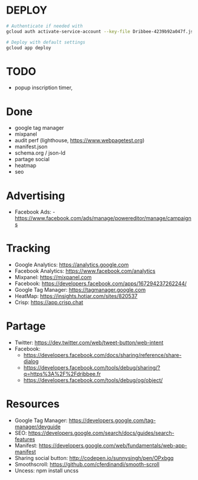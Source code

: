 # DEPLOY

```bash
# Authenticate if needed with
gcloud auth activate-service-account --key-file Dribbee-4239b92a047f.json 

# Deploy with default settings
gcloud app deploy
```

# TODO

- popup inscription timer, 

# Done

- google tag manager
- mixpanel
- audit perf (lighthouse, https://www.webpagetest.org)
- manifest.json
- schema.org / json-ld
- partage social
- heatmap 
- seo


# Advertising

- Facebook Ads: - https://www.facebook.com/ads/manage/powereditor/manage/campaigns

# Tracking

- Google Analytics: https://analytics.google.com
- Facebook Analytics: https://www.facebook.com/analytics
- Mixpanel: https://mixpanel.com
- Facebook: https://developers.facebook.com/apps/167294237262244/
- Google Tag Manager: https://tagmanager.google.com
- HeatMap: https://insights.hotjar.com/sites/820537
- Crisp: https://app.crisp.chat

# Partage

- Twitter: https://dev.twitter.com/web/tweet-button/web-intent
- Facebook: 
  - https://developers.facebook.com/docs/sharing/reference/share-dialog
  - https://developers.facebook.com/tools/debug/sharing/?q=https%3A%2F%2Fdribbee.fr
  - https://developers.facebook.com/tools/debug/og/object/

# Resources

- Google Tag Manager: https://developers.google.com/tag-manager/devguide
- SEO: https://developers.google.com/search/docs/guides/search-features
- Manifest: https://developers.google.com/web/fundamentals/web-app-manifest
- Sharing social button: http://codepen.io/sunnysingh/pen/OPxbgq
- Smoothscroll: https://github.com/cferdinandi/smooth-scroll
- Uncess: npm install uncss
